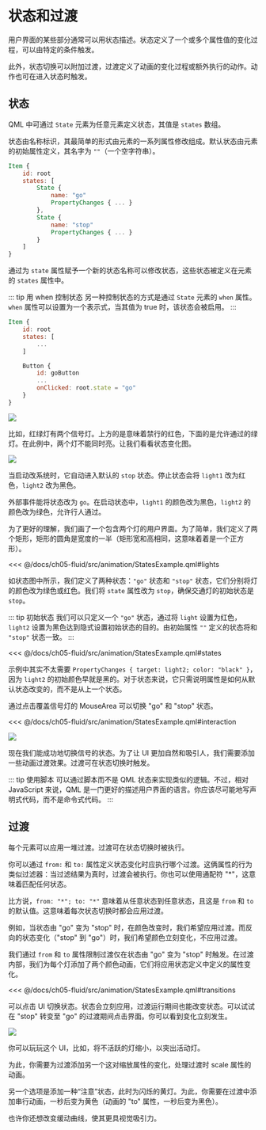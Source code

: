 # 状态和过渡

用户界面的某些部分通常可以用状态描述。状态定义了一个或多个属性值的变化过程，可以由特定的条件触发。

此外，状态切换可以附加过渡，过渡定义了动画的变化过程或额外执行的动作。动作也可在进入状态时触发。

## 状态

QML 中可通过 `State` 元素为任意元素定义状态，其值是 `states` 数组。

状态由名称标识，其最简单的形式由元素的一系列属性修改组成。默认状态由元素的初始属性定义，其名字为 `""`（一个空字符串）。

```qml
Item {
    id: root
    states: [
        State {
            name: "go"
            PropertyChanges { ... }
        },
        State {
            name: "stop"
            PropertyChanges { ... }
        }
    ]
}
```

通过为 `state` 属性赋予一个新的状态名称可以修改状态，这些状态被定义在元素的 `states` 属性中。

::: tip 用 when 控制状态
另一种控制状态的方式是通过 `State` 元素的 `when` 属性。`when` 属性可以设置为一个表示式，当其值为 true 时，该状态会被启用。
:::

```qml
Item {
    id: root
    states: [
        ...
    ]

    Button {
        id: goButton
        ...
        onClicked: root.state = "go"
    }
}
```

![](./assets/trafficlight_sketch.png)

比如，红绿灯有两个信号灯。上方的是意味着禁行的红色，下面的是允许通过的绿灯。在此例中，两个灯不能同时亮。让我们看看状态变化图。

![](./assets/trafficlight_states.png)

当启动改系统时，它自动进入默认的 `stop` 状态。停止状态会将 `light1` 改为红色，`light2` 改为黑色。

外部事件能将状态改为 `go`。在启动状态中，`light1` 的颜色改为黑色，`light2` 的颜色改为绿色，允许行人通过。

为了更好的理解，我们画了一个包含两个灯的用户界面。为了简单，我们定义了两个矩形，矩形的圆角是宽度的一半（矩形宽和高相同，这意味着着是一个正方形）。

<<< @/docs/ch05-fluid/src/animation/StatesExample.qml#lights

如状态图中所示，我们定义了两种状态：`"go"` 状态和 `"stop"` 状态，它们分别将灯的颜色改为绿色或红色。我们将 `state` 属性改为 `stop`，确保交通灯的初始状态是 `stop`。

::: tip 初始状态
我们可以只定义一个 `"go"` 状态，通过将 `light` 设置为红色，`light2` 设置为黑色达到隐式设置初始状态的目的。由初始属性 `""` 定义的状态将和 `"stop"` 状态一致。
:::

<<< @/docs/ch05-fluid/src/animation/StatesExample.qml#states

示例中其实不太需要 `PropertyChanges { target: light2; color: "black" }`，因为 `light2` 的初始颜色早就是黑的。对于状态来说，它只需说明属性是如何从默认状态改变的，而不是从上一个状态。

通过点击覆盖信号灯的 MouseArea 可以切换 "go" 和 "stop" 状态。

<<< @/docs/ch05-fluid/src/animation/StatesExample.qml#interaction

![](./assets/trafficlight_ui.png)

现在我们能成功地切换信号的状态。为了让 UI 更加自然和吸引人，我们需要添加一些动画过渡效果。过渡可在状态切换时触发。

::: tip 使用脚本
可以通过脚本而不是 QML 状态来实现类似的逻辑。不过，相对 JavaScript 来说，QML 是一门更好的描述用户界面的语言。你应该尽可能地写声明式代码，而不是命令式代码。
:::


## 过渡

每个元素可以应用一堆过渡。过渡可在状态切换时被执行。

你可以通过 `from:` 和 `to:` 属性定义状态变化时应执行哪个过渡。这俩属性的行为类似过滤器：当过滤结果为真时，过渡会被执行。你也可以使用通配符 "\*"，这意味着匹配任何状态。

比方说，`from: "*"; to: "*"` 意味着从任意状态到任意状态，且这是 `from` 和 `to` 的默认值。这意味着每次状态切换时都会应用过渡。

例如，当状态由 "go" 变为 "stop" 时，在颜色改变时，我们希望应用过渡。而反向的状态变化（"stop" 到 "go"）时，我们希望颜色立刻变化，不应用过渡。

我们通过 `from` 和 `to` 属性限制过渡仅在状态由 "go" 变为 "stop" 时触发。在过渡内部，我们为每个灯添加了两个颜色动画，它们将应用状态定义中定义的属性变化。

<<< @/docs/ch05-fluid/src/animation/StatesExample.qml#transitions

可以点击 UI 切换状态。状态会立刻应用，过渡运行期间也能改变状态。可以试试在 "stop" 转变至 "go" 的过渡期间点击界面。你可以看到变化立刻发生。

![](./assets/trafficlight_transition.png)

你可以玩玩这个 UI，比如，将不活跃的灯缩小，以突出活动灯。

为此，你需要为过渡添加另一个这对缩放属性的变化，处理过渡时 scale 属性的动画。

另一个选项是添加一种“注意”状态，此时为闪烁的黄灯。为此，你需要在过渡中添加串行动画，一秒后变为黄色（动画的 "to" 属性，一秒后变为黑色）。

也许你还想改变缓动曲线，使其更具视觉吸引力。

